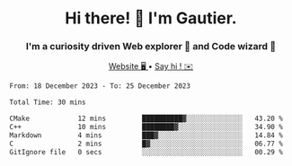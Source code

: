 <h1 align="center">Hi there! 👋 I'm Gautier.</h1>
<h3 align="center">I'm a curiosity driven Web explorer 🚀 and Code wizard 🧙</h3>

<p align="center">
  <a href="https://xisabla.github.io/">Website 🖥️ </a> •
  <a href="mailto:xisabla.dev@gmail.com">Say hi ! ✉️</a>
</p>

<!--START_SECTION:waka-->

```txt
From: 18 December 2023 - To: 25 December 2023

Total Time: 30 mins

CMake            12 mins         ██████████▓░░░░░░░░░░░░░░   43.20 %
C++              10 mins         ████████▓░░░░░░░░░░░░░░░░   34.90 %
Markdown         4 mins          ███▓░░░░░░░░░░░░░░░░░░░░░   14.84 %
C                2 mins          █▓░░░░░░░░░░░░░░░░░░░░░░░   06.77 %
GitIgnore file   0 secs          ░░░░░░░░░░░░░░░░░░░░░░░░░   00.29 %
```

<!--END_SECTION:waka-->
